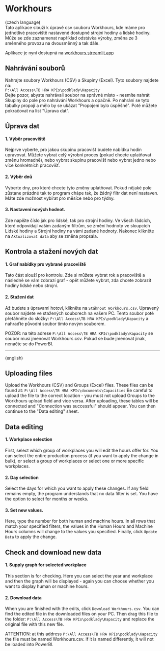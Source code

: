 # Workhours
(czech language)  
Tato aplikace slouží k úpravě csv souboru Workhours, kde máme pro jednotlivé pracoviště 
nastavené dostupné strojní hodiny a lidské hodiny. Může se zde zaznamenat například 
odstávka výroby, změna ze 3 směnného provozu na dvousměnný a tak dále.

Aplikace je nyní dostupná na [workhours.streamlit.app](https://workhours.streamlit.app/)

## Nahrávání souborů

Nahrajte soubory Workhours (CSV) a Skupiny (Excel). Tyto soubory najdete na:  
`P:\All Access\TB HRA KPIs\podklady\Kapacity`  
Dejte pozor, abyste nahrávali soubor na správné místo - nesmíte nahrát 
Skupiny do pole pro nahrávání Workhours a opačně. Po nahrání se tyto 
tabulky propojí a mělo by se ukázat "Propojení bylo úspěšné". Poté můžete
pokračovat na list "Úprava dat".

## Úprava dat

#### 1. Výběr pracoviště
Nejprve vyberte, pro jakou skupinu pracovišť budete nabídku hodin upravovat. 
Můžete vybrat celý výrobní proces (pokud chcete uplatňovat změnu hromadně), 
nebo vybrat skupinu pracovišť nebo vybrat jedno nebo více konkrétních pracovišť.

#### 2. Výběr dnů
Vyberte dny, pro které chcete tyto změny uplatňovat. Pokud nějaké pole zůstane
prázdné tak to program chápe tak, že žádný filtr dat není nastaven. Máte zde 
možnost vybírat pro měsíce nebo pro týdny. 

#### 3. Nastavení nových hodnot. 
Zde napište číslo jak pro lidské, tak pro strojní hodiny. Ve všech řádcích, které
odpovídají vašim zadaným filtrům, se změní hodnoty ve sloupcích Lidské hodiny a 
Strojní hodiny na vámi zadané hodnoty. Nakonec klikněte na `Aktualizovat data` aby
se změna propsala.

## Kontrola a stažení nových dat

#### 1. Graf nabídky pro vybrané pracoviště

Tato část slouží pro kontrolu. Zde si můžete vybrat rok a pracoviště a následně 
se vám zobrazí graf - opět můžete vybrat, zda chcete zobrazit hodiny lidské 
nebo strojní.

#### 2. Stažení dat

Až budete s úpravami hotovi, klikněte na `Stáhnout Workhours.csv`. Upravený
soubor najdete ve stažených souborech na vašem PC. Tento soubor poté přetáhněte
do složky:
`P:\All Access\TB HRA KPIs\podklady\Kapacity`
a nahraďte původní soubor tímto novým souborem. 

POZOR: na této adrese `P:\All Access\TB HRA KPIs\podklady\Kapacity` se soubor
musí jmenovat Workhours.csv. Pokud se bude jmenovat jinak, nenačte se do PowerBI.


---

(english)  

## Uploading files

Upload the Workhours (CSV) and Groups (Excel) files. These files can be found at:
`P:\All Access\TB HRA KPIs\documents\Capacities`
Be careful to upload the file to the correct location - you must not upload
Groups to the Workhours upload field and vice versa. After uploading, these
tables will be connected and "Connection was successful" should appear. You can then
continue to the "Data editing" sheet.

## Data editing

#### 1. Workplace selection
First, select which group of workplaces you will edit the hours offer for.
You can select the entire production process (if you want to apply the change in bulk),
or select a group of workplaces or select one or more specific workplaces.

#### 2. Day selection
Select the days for which you want to apply these changes. If any field remains
empty, the program understands that no data filter is set. You have the option to select for months or weeks.

#### 3. Set new values.
Here, type the number for both human and machine hours. In all rows that
match your specified filters, the values ​​in the Human Hours and
Machine Hours columns will change to the values ​​you specified. Finally, click `Update Data` to
apply the change.

## Check and download new data

#### 1. Supply graph for selected workplace

This section is for checking. Here you can select the year and workplace and then
the graph will be displayed - again you can choose whether you want to display human
or machine hours.

#### 2. Download data

When you are finished with the edits, click `Download Workhours.csv`. You can find the edited
file in the downloaded files on your PC. Then drag this file
to the folder:
`P:\All Access\TB HRA KPIs\podklady\Kapacity`
and replace the original file with this new file.

ATTENTION: at this address `P:\All Access\TB HRA KPIs\podklady\Kapacity` the file
must be named Workhours.csv. If it is named differently, it will not be loaded into PowerBI.
